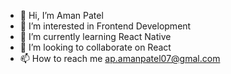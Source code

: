 - 👋 Hi, I’m Aman Patel
- 👀 I’m interested in Frontend Development
- 🌱 I’m currently learning React Native
- 💞️ I’m looking to collaborate on React
- 📫 How to reach me ap.amanpatel07@gmal.com

<!---
APamanPatel/APamanPatel is a ✨ special ✨ repository because its `README.md` (this file) appears on your GitHub profile.
You can click the Preview link to take a look at your changes.
--->

